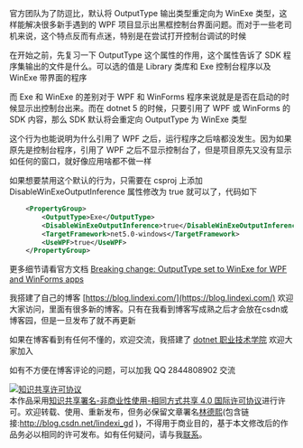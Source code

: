 
官方团队为了防逗比，默认将 OutputType 输出类型重定向为 WinExe 类型，这样能解决很多新手遇到的 WPF 项目显示出黑框控制台界面问题。而对于一些老司机来说，这个特点反而有点迷，特别是在尝试打开控制台调试的时候

<!--more-->


<!-- CreateTime:2020/12/14 8:36:58 -->

<!-- 发布 -->

在开始之前，先复习一下 OutputType 这个属性的作用，这个属性告诉了 SDK 程序集输出的文件是什么。可以选的值是 Library 类库和 Exe 控制台程序以及 WinExe 带界面的程序

而 Exe 和 WinExe 的差别对于 WPF 和 WinForms 程序来说就是是否在启动的时候显示出控制台出来。而在 dotnet 5 的时候，只要引用了 WPF 或 WinForms 的 SDK 内容，那么 SDK 默认将会重定向 OutputType 为 WinExe 类型

这个行为也能说明为什么引用了 WPF 之后，运行程序之后啥都没发生。因为如果原先是控制台程序，引用了 WPF 之后不显示控制台了，但是项目原先又没有显示如任何的窗口，就好像应用啥都不做一样

如果想要禁用这个默认的行为，只需要在 csproj 上添加 DisableWinExeOutputInference 属性修改为 true 就可以了，代码如下

```xml
    <PropertyGroup>
        <OutputType>Exe</OutputType>
        <DisableWinExeOutputInference>true</DisableWinExeOutputInference>
        <TargetFramework>net5.0-windows</TargetFramework>
        <UseWPF>true</UseWPF>
    </PropertyGroup>
```

更多细节请看官方文档 [Breaking change: OutputType set to WinExe for WPF and WinForms apps](https://docs.microsoft.com/en-us/dotnet/core/compatibility/windows-forms/5.0/automatically-infer-winexe-output-type?WT.mc_id=WD-MVP-5003260)



我搭建了自己的博客 [https://blog.lindexi.com/](https://blog.lindexi.com/) 欢迎大家访问，里面有很多新的博客。只有在我看到博客写成熟之后才会放在csdn或博客园，但是一旦发布了就不再更新

如果在博客看到有任何不懂的，欢迎交流，我搭建了 [dotnet 职业技术学院](https://t.me/dotnet_campus) 欢迎大家加入

如有不方便在博客评论的问题，可以加我 QQ 2844808902 交流

<a rel="license" href="http://creativecommons.org/licenses/by-nc-sa/4.0/"><img alt="知识共享许可协议" style="border-width:0" src="https://licensebuttons.net/l/by-nc-sa/4.0/88x31.png" /></a><br />本作品采用<a rel="license" href="http://creativecommons.org/licenses/by-nc-sa/4.0/">知识共享署名-非商业性使用-相同方式共享 4.0 国际许可协议</a>进行许可。欢迎转载、使用、重新发布，但务必保留文章署名[林德熙](http://blog.csdn.net/lindexi_gd)(包含链接:http://blog.csdn.net/lindexi_gd )，不得用于商业目的，基于本文修改后的作品务必以相同的许可发布。如有任何疑问，请与我[联系](mailto:lindexi_gd@163.com)。
